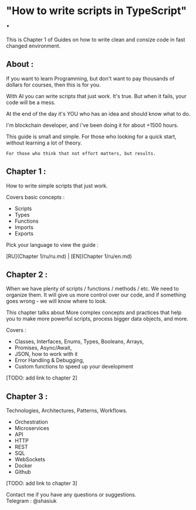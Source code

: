 # "How to write scripts in TypeScript" . 

This is Chapter 1 of Guides on how to write clean and consize code in fast changed environment.

## About : 

If you want to learn Programming, but don't want to pay thousands of dollars for courses, then this is for you.

With AI you can write scripts that just work. It's true.
But when it fails, your code will be a mess.

At the end of the day it's YOU who has an idea and should know what to do. 

I'm blockchain developer, and i've been doing it for about +1500 hours.

This guide is small and simple. For those who looking for a quick start, without learning a lot of theory.

    For those who think that not effort matters, but results.

## Chapter 1 : 


How to write simple scripts that just work.

Covers basic concepts :
- Scripts
- Types
- Functions
- Imports
- Exports


Pick your language to view the guide : 

[RU](Chapter 1/ru/ru.md) | [EN](Chapter 1/ru/en.md) 

## Chapter 2 : 

When we have plenty of scripts / functions / methods / etc. 
We need to organize them. 
It will give us more control over our code, and if something goes wrong - we will know where to look.

This chapter talks about More complex concepts and practices that help you to make more powerful scripts, process bigger data objects, and more. 

Covers :
- Classes, Interfaces, Enums, Types, Booleans, Arrays, 
- Promises, Async/Await, 
- JSON, how to work with it
- Error Handling & Debugging, 
- Custom functions to speed up your development

[TODO: add link to chapter 2]

## Chapter 3 :

Technologies, Architectures, Patterns, Workflows.

- Orchestration
- Microservices
- API
- HTTP
- REST
- SQL 
- WebSockets
- Docker
- Github

[TODO: add link to chapter 3]



Contact me if you have any questions or suggestions.  
Telegram : @shasiuk
